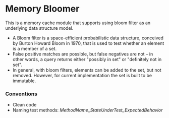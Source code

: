 # Memory Bloomer
This is a memory cache module that supports using bloom filter as an underlying data structure model.
 
 * A Bloom filter is a space-efficient probabilistic data structure, conceived by Burton Howard Bloom in 1970, that is used to test whether an element is a member of a set.
 * False positive matches are possible, but false negatives are not – in other words, a query returns either "possibly in set" or "definitely not in set".
 * In general, with bloom filters, elements can be added to the set, but not removed. However, for current implementation the set is built to be immutable.



### Conventions
* Clean code
* Naming test methods: _MethodName_StateUnderTest_ExpectedBehavior_